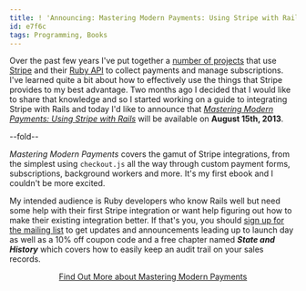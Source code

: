 ```yaml
---
title: ! 'Announcing: Mastering Modern Payments: Using Stripe with Rails'
id: e7f6c
tags: Programming, Books
---
```


Over the past few years I've put together a [number of projects](/projects) that use [Stripe](https://stripe.com) and their [Ruby API](https://stripe.com/docs/api/ruby) to collect payments and manage subscriptions. I've learned quite a bit about how to effectively use the things that Stripe provides to my best advantage. Two months ago I decided that I would like to share that knowledge and so I started working on a guide to integrating Stripe with Rails and today I'd like to announce that <a href="/mastering-modern-payments"><em>Mastering Modern Payments: Using Stripe with Rails</em></a> will be available on <strong>August 15th, 2013</strong>.

--fold--

<em>Mastering Modern Payments</em> covers the gamut of Stripe integrations, from the simplest using `checkout.js` all the way through custom payment forms, subscriptions, background workers and more. It's my first ebook and I couldn't be more excited.

My intended audience is Ruby developers who know Rails well but need some help with their first Stripe integration or want help figuring out how to make their existing integration better. If that's you, you should <a href="/mastering-modern-payments">sign up for the mailing list</a> to get updates and announcements leading up to launch day as well as a 10% off coupon code and a free chapter named <em><strong>State and History</strong></em> which covers how to easily keep an audit trail on your sales records.

<div class="well" style="text-align: center;"><a href="/mastering-modern-payments" class="btn btn-large btn-success">Find Out More about Mastering Modern Payments</a></div>
